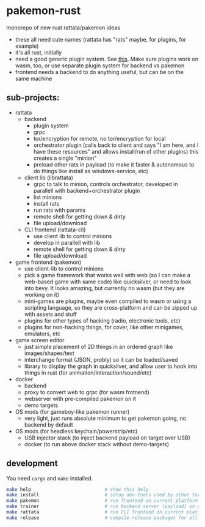 # pakemon-rust

monorepo of new rust rattata/pakemon ideas

- these all need cute names (rattata has "rats" maybe, for plugins, for example)
- it's all rust, initially
- need a good generic plugin system. See [this](https://github.com/luojia65/plugin-system-example). Make sure plugins work on wasm, too, or use separate plugin system for backend vs pakemon
- frontend needs a backend to do anything useful, but can be on the same machine

## sub-projects:
  - rattata
    - backend
      - plugin system
      - grpc
      - tor/encryption for remote, no tor/encryption for local
      - orchestrator plugin (calls back to client and says "I am here, and I have these resources" and allows install/run of other plugins) this creates a single "minion"
      - preload other rats in payload (to make it faster & autonomous to do things like install as windows-service, etc)
    - client lib (librattata)
      - grpc to talk to minion, controls orchestrator, developed in parallell with backend+orchestrator plugin
      - list minions
      - install rats
      - run rats with params
      - remote shell for getting down & dirty
      - file upload/download
    - CLI frontend (rattata-cli)
      - use client lib to control minions
      - develop in parallell with lib
      - remote shell for getting down & dirty
      - file upload/download
  - game frontend (pakemon)
    - use client-lib to control minions
    - pick a game framework that works well with web (so I can make a web-based game with same code) like quicksilver, or need to look into bevy. It looks amazing, but currently no wasm (but they are working on it)
    - mini-games are plugins, maybe even compiled to wasm or using a scripting language, so they are cross-platform and can be zipped up with assets and stuff
    - plugins for other types of hacking (radio, electronic tools, etc)
    - plugins for non-hacking things, for cover, like other minigames, emulators, etc
  - game screen editor
    - just simple placement of 2D things in an ordered graph like images/shapes/text
    - interchange format (JSON, probly) so it can be loaded/saved
    - library to display the graph in quicksilver, and allow user to hook into things in rust (for animation/interaction/sound/etc)
  - docker
    - backend
    - proxy to convert web to grpc (for wasm frotnend)
    - webserver with pre-compiled pakemon on it
    - demo targets
  - OS mods (for gameboy-like pakemon runner)
    - very light, just runs absolute minimum to get pakemon going, no backend by default
  - OS mods (for headless keychain/powerstrip/etc)
    - USB injector stack (to inject backend payload on target over USB)
    - docker (to run above docker stack without demo-targets)

## development

You need `cargo` and `make` installed.

```sh
make help                           # show this help
make install                        # setup dev-tools used by other targets
make pakemon                        # run frontend on current platform
make trainer                        # run backend server (payload) on current platform
make rattata                        # run CLI frontend on current platform
make release                        # compile release packages for all supported platforms
```